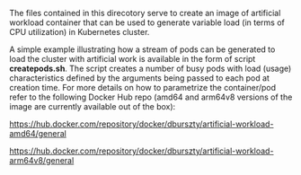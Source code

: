 The files contained in this direcotory serve to create an image of artificial workload container that can be used to generate variable load (in terms of CPU utilization) in Kubernetes cluster.

A simple example illustrating how a stream of pods can be generated to load the cluster with artificial work is available in the form of script **createpods.sh**. The script creates a number of busy pods with load (usage) characteristics defined by the arguments being passed to each pod at creation time. For more details on how to parametrize the container/pod refer to the following Docker Hub repo (amd64 and arm64v8 versions of the image are currently available out of the box): 

   https://hub.docker.com/repository/docker/dburszty/artificial-workload-amd64/general
   
   https://hub.docker.com/repository/docker/dburszty/artificial-workload-arm64v8/general
   
